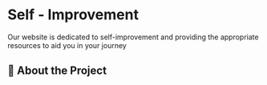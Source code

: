 

<h1>Self - Improvement </h1>
<p>Our website is dedicated to self-improvement and providing the appropriate resources to aid you in your journey </p>



</div>

## :star2: About the Project
